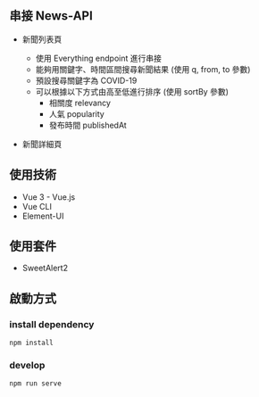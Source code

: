 ## 串接 News-API
- 新聞列表頁
  - 使用 Everything endpoint 進行串接
  - 能夠用關鍵字、時間區間搜尋新聞結果 (使用 q, from, to 參數)
  - 預設搜尋關鍵字為 COVID-19
  - 可以根據以下方式由高至低進行排序 (使用 sortBy 參數)
    -  相關度 relevancy
    -  人氣 popularity
    -  發布時間 publishedAt

- 新聞詳細頁

## 使用技術
  - Vue 3 - Vue.js
  - Vue CLI
  - Element-UI

## 使用套件
  - SweetAlert2

## 啟動方式

### install dependency
    npm install

### develop
    npm run serve
